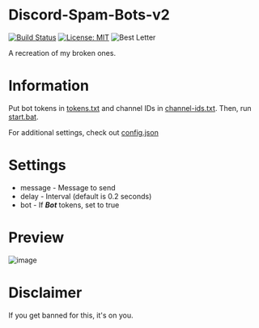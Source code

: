 # Discord-Spam-Bots-v2
[![Build Status](https://travis-ci.com/endlessXD/Discord-Spam-Bots-v2.svg?token=TB29eorpapq4jCos93EN&branch=main)](https://travis-ci.com/endlessXD/Discord-Spam-Bots-v2) [![License: MIT](https://img.shields.io/badge/License-MIT-yellow.svg)](https://opensource.org/licenses/MIT) ![Best Letter](https://img.shields.io/badge/best%20letter-h-orange.svg)

A recreation of my broken ones.
# Information
Put bot tokens in [tokens.txt](https://github.com/endlessXD/Discord-Spam-Bots-v2/blob/main/tokens.txt) and channel IDs in [channel-ids.txt](https://github.com/endlessXD/Discord-Spam-Bots-v2/blob/main/channel-ids.txt). Then, run [start.bat](https://github.com/endlessXD/Discord-Spam-Bots-v2/blob/main/start.bat).

For additional settings, check out [config.json](https://github.com/endlessXD/Discord-Spam-Bots-v2/blob/main/config/config.json)
# Settings
* message  -  Message to send
* delay    -  Interval (default is 0.2 seconds)
* bot      -  If ***Bot*** tokens, set to true
# Preview
![image](https://media.discordapp.net/attachments/801224361419079781/808842913559216148/unknown.png)
# Disclaimer
If you get banned for this, it's on you.
